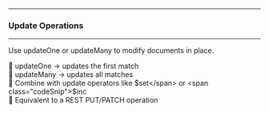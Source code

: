 <br>

---
### Update Operations
---

Use <span class="emphasis">updateOne</span> or <span class="emphasis">updateMany</span> to modify documents in place.

<div class="fullWidthBullet">

🔹 <span class="codeSnip">updateOne</span> → updates the first match  
🔹 <span class="codeSnip">updateMany</span> → updates all matches  
🔹 Combine with update operators like <span class="codeSnip">$set</span> or <span class="codeSnip">$inc</span>  
🔹 Equivalent to a REST <span class="emphasis">PUT/PATCH</span> operation  

</div>
